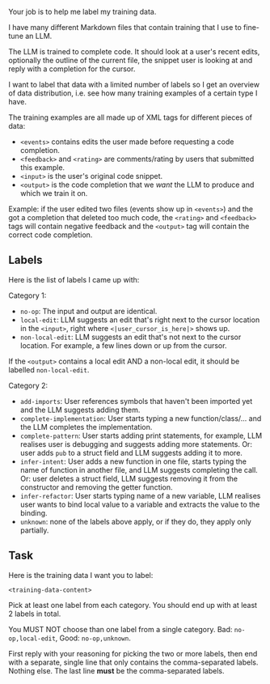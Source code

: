 Your job is to help me label my training data.

I have many different Markdown files that contain training that I use to
fine-tune an LLM.

The LLM is trained to complete code. It should look at a
user's recent edits, optionally the outline of the current file, the snippet
user is looking at and reply with a completion for the cursor.

I want to label that data with a limited number of labels so I
get an overview of data distribution, i.e. see how many training examples of a
certain type I have.

The training examples are all made up of XML tags for different pieces of data:

- `<events>` contains edits the user made before requesting a code completion.
- `<feedback>` and `<rating>` are comments/rating by users that submitted this example.
- `<input>` is the user's original code snippet.
- `<output>` is the code completion that we *want* the LLM to produce and which we train it on.

Example: if the user edited two files (events show up in `<events>`) and the got a completion that deleted too much code, the `<rating>` and `<feedback>` tags will contain negative feedback and the `<output>` tag will contain the correct code completion.

## Labels

Here is the list of labels I came up with:

Category 1:
- `no-op`: The input and output are identical.
- `local-edit`: LLM suggests an edit that's right next to the cursor location in the `<input>`, right where `<|user_cursor_is_here|>` shows up.
- `non-local-edit`: LLM suggests an edit that's not next to the cursor location. For example, a few lines down or up from the cursor.

If the `<output>` contains a local edit AND a non-local edit, it should be labelled `non-local-edit`.

Category 2:
- `add-imports`: User references symbols that haven't been imported yet and the LLM suggests adding them.
- `complete-implementation`: User starts typing a new function/class/... and the LLM completes the implementation.
- `complete-pattern`: User starts adding print statements, for example, LLM realises user is debugging and suggests adding more statements. Or: user adds `pub` to a struct field and LLM suggests adding it to more.
- `infer-intent`: User adds a new function in one file, starts typing the name of function in another file, and LLM suggests completing the call. Or: user deletes a struct field, LLM suggests removing it from the constructor and removing the getter function.
- `infer-refactor`: User starts typing name of a new variable, LLM realises user wants to bind local value to a variable and extracts the value to the binding.
- `unknown`: none of the labels above apply, or if they do, they apply only partially.

## Task

Here is the training data I want you to label:

```<training-data-filename>
<training-data-content>
```

Pick at least one label from each category. You should end up with at least 2 labels in total.

You MUST NOT choose than one label from a single category. Bad: `no-op,local-edit`, Good: `no-op,unknown`.

First reply with your reasoning for picking the two or more labels, then end with a separate, single line that only contains the comma-separated labels. Nothing else. The last line **must** be the comma-separated labels.
